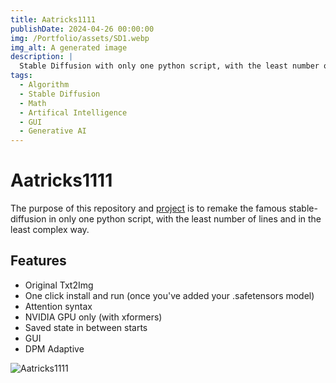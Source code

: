 ```yaml
---
title: Aatricks1111
publishDate: 2024-04-26 00:00:00
img: /Portfolio/assets/SD1.webp
img_alt: A generated image
description: |
  Stable Diffusion with only one python script, with the least number of lines and in the least complex way.
tags:
  - Algorithm
  - Stable Diffusion
  - Math
  - Artifical Intelligence
  - GUI
  - Generative AI
---
```


# Aatricks1111

The purpose of this repository and [project](https://github.com/Aatrick/Aatricks1111) is to remake the famous stable-diffusion in only one python script, with the least number of lines and in the least complex way.

## Features
- Original Txt2Img
- One click install and run (once you've added your .safetensors model)
- Attention syntax
- NVIDIA GPU only (with xformers)
- Saved state in between starts
- GUI
- DPM Adaptive

![Aatricks1111](/Portfolio/assets/Aatricks1111.webp)
